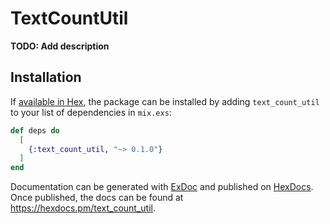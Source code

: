# TextCountUtil

**TODO: Add description**

## Installation

If [available in Hex](https://hex.pm/docs/publish), the package can be installed
by adding `text_count_util` to your list of dependencies in `mix.exs`:

```elixir
def deps do
  [
    {:text_count_util, "~> 0.1.0"}
  ]
end
```

Documentation can be generated with [ExDoc](https://github.com/elixir-lang/ex_doc)
and published on [HexDocs](https://hexdocs.pm). Once published, the docs can
be found at <https://hexdocs.pm/text_count_util>.

